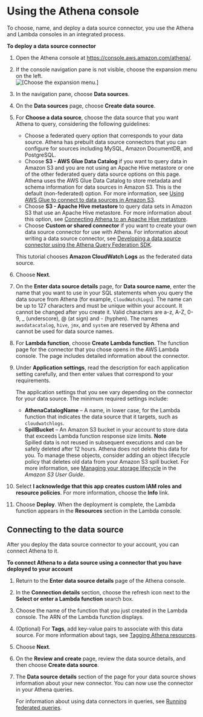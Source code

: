# Using the Athena console<a name="connect-to-a-data-source-lambda-deploying"></a>

To choose, name, and deploy a data source connector, you use the Athena and Lambda consoles in an integrated process\.

**To deploy a data source connector**

1. Open the Athena console at [https://console\.aws\.amazon\.com/athena/](https://console.aws.amazon.com/athena/home)\.

1. If the console navigation pane is not visible, choose the expansion menu on the left\.  
![\[Choose the expansion menu.\]](http://docs.aws.amazon.com/athena/latest/ug/images/polaris-nav-pane-expansion.png)

1. In the navigation pane, choose **Data sources**\.

1. On the **Data sources** page, choose **Create data source**\.

1. For **Choose a data source**, choose the data source that you want Athena to query, considering the following guidelines:
   + Choose a federated query option that corresponds to your data source\. Athena has prebuilt data source connectors that you can configure for sources including MySQL, Amazon DocumentDB, and PostgreSQL\.
   + Choose **S3 \- AWS Glue Data Catalog** if you want to query data in Amazon S3 and you are not using an Apache Hive metastore or one of the other federated query data source options on this page\. Athena uses the AWS Glue Data Catalog to store metadata and schema information for data sources in Amazon S3\. This is the default \(non\-federated\) option\. For more information, see [Using AWS Glue to connect to data sources in Amazon S3](data-sources-glue.md)\.
   + Choose **S3 \- Apache Hive metastore** to query data sets in Amazon S3 that use an Apache Hive metastore\. For more information about this option, see [Connecting Athena to an Apache Hive metastore](connect-to-data-source-hive-connecting-athena-to-an-apache-hive-metastore.md)\.
   + Choose **Custom or shared connector** if you want to create your own data source connector for use with Athena\. For information about writing a data source connector, see [Developing a data source connector using the Athena Query Federation SDK](connect-data-source-federation-sdk.md)\.

   This tutorial chooses **Amazon CloudWatch Logs** as the federated data source\.

1. Choose **Next**\.

1. On the **Enter data source details** page, for **Data source name**, enter the name that you want to use in your SQL statements when you query the data source from Athena \(for example, `CloudWatchLogs`\)\. The name can be up to 127 characters and must be unique within your account\. It cannot be changed after you create it\. Valid characters are a\-z, A\-Z, 0\-9, \_ \(underscore\), @ \(at sign\) and \- \(hyphen\)\. The names `awsdatacatalog`, `hive`, `jmx`, and `system` are reserved by Athena and cannot be used for data source names\. 

1. For **Lambda function**, choose **Create Lambda function**\. The function page for the connector that you chose opens in the AWS Lambda console\. The page includes detailed information about the connector\.

1. Under **Application settings**, read the description for each application setting carefully, and then enter values that correspond to your requirements\.

   The application settings that you see vary depending on the connector for your data source\. The minimum required settings include:
   + **AthenaCatalogName** – A name, in lower case, for the Lambda function that indicates the data source that it targets, such as `cloudwatchlogs`\.
   + **SpillBucket** – An Amazon S3 bucket in your account to store data that exceeds Lambda function response size limits\.
**Note**  
Spilled data is not reused in subsequent executions and can be safely deleted after 12 hours\. Athena does not delete this data for you\. To manage these objects, consider adding an object lifecycle policy that deletes old data from your Amazon S3 spill bucket\. For more information, see [Managing your storage lifecycle](https://docs.aws.amazon.com/AmazonS3/latest/userguide/object-lifecycle-mgmt.html) in the *Amazon S3 User Guide*\.

1. Select **I acknowledge that this app creates custom IAM roles and resource policies**\. For more information, choose the **Info** link\.

1. Choose **Deploy**\. When the deployment is complete, the Lambda function appears in the **Resources** section in the Lambda console\.

## Connecting to the data source<a name="connect-to-a-data-source-lambda-connecting"></a>

After you deploy the data source connector to your account, you can connect Athena to it\.

**To connect Athena to a data source using a connector that you have deployed to your account**

1. Return to the **Enter data source details** page of the Athena console\.

1. In the **Connection details** section, choose the refresh icon next to the **Select or enter a Lambda function** search box\.

1. Choose the name of the function that you just created in the Lambda console\. The ARN of the Lambda function displays\.

1. \(Optional\) For **Tags**, add key\-value pairs to associate with this data source\. For more information about tags, see [Tagging Athena resources](tags.md)\.

1. Choose **Next**\.

1. On the **Review and create** page, review the data source details, and then choose **Create data source**\. 

1. The **Data source details** section of the page for your data source shows information about your new connector\. You can now use the connector in your Athena queries\. 

   For information about using data connectors in queries, see [Running federated queries](running-federated-queries.md)\.